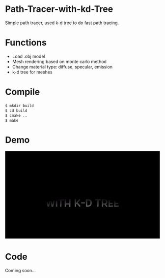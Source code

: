 # Path-Tracer-with-kd-Tree
Simple path tracer, used k-d tree to do fast path tracing. 
# Functions
- Load .obj model 
- Mesh rendering based on monte carlo method 
- Change material type: diffuse, specular, emission
- k-d tree for meshes
# Compile
```
$ mkdir build
$ cd build
$ cmake ..
$ make
```
# Demo
![alt-text](https://github.com/Junyingw/Path-Tracer-with-kd-Tree/blob/master/demo/demo.gif)
# Code
Coming soon...
